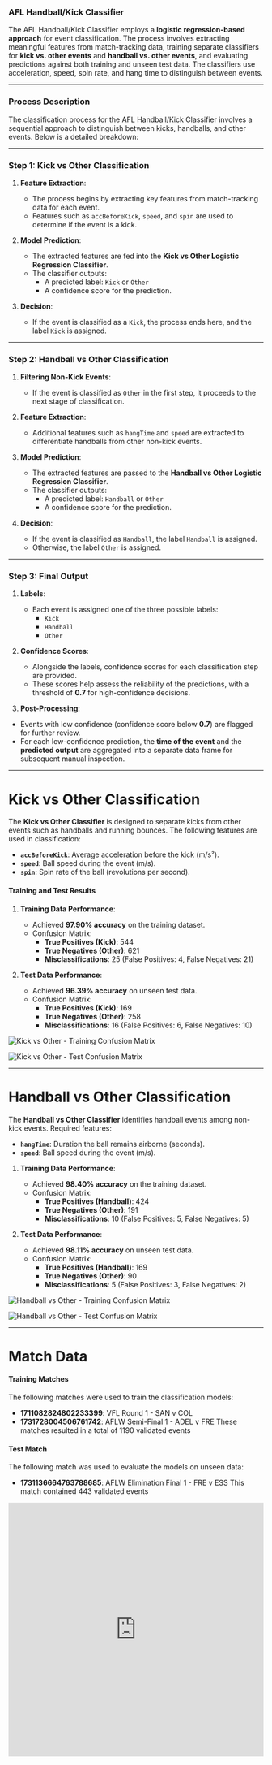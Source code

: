 
### AFL Handball/Kick Classifier 

The AFL Handball/Kick Classifier employs a **logistic regression-based approach** for event classification. The process involves extracting meaningful features from match-tracking data, training separate classifiers for **kick vs. other events** and **handball vs. other events**, and evaluating predictions against both training and unseen test data. The classifiers use acceleration, speed, spin rate, and hang time to distinguish between events.

----------
### **Process Description**

The classification process for the AFL Handball/Kick Classifier involves a sequential approach to distinguish between kicks, handballs, and other events. Below is a detailed breakdown:

----------

### **Step 1: Kick vs Other Classification**

1.  **Feature Extraction**:
    
    -   The process begins by extracting key features from match-tracking data for each event.
    -   Features such as `accBeforeKick`, `speed`, and `spin` are used to determine if the event is a kick.
2.  **Model Prediction**:
    
    -   The extracted features are fed into the **Kick vs Other Logistic Regression Classifier**.
    -   The classifier outputs:
        -   A predicted label: `Kick` or `Other`
        -   A confidence score for the prediction.
3.  **Decision**:
    
    -   If the event is classified as a `Kick`, the process ends here, and the label `Kick` is assigned.

----------

### **Step 2: Handball vs Other Classification**

1.  **Filtering Non-Kick Events**:
    
    -   If the event is classified as `Other` in the first step, it proceeds to the next stage of classification.
2.  **Feature Extraction**:
    
    -   Additional features such as `hangTime` and `speed` are extracted to differentiate handballs from other non-kick events.
3.  **Model Prediction**:
    
    -   The extracted features are passed to the **Handball vs Other Logistic Regression Classifier**.
    -   The classifier outputs:
        -   A predicted label: `Handball` or `Other`
        -   A confidence score for the prediction.
4.  **Decision**:
    
    -   If the event is classified as `Handball`, the label `Handball` is assigned.
    -   Otherwise, the label `Other` is assigned.

----------

### **Step 3: Final Output**

1.  **Labels**:
    
    -   Each event is assigned one of the three possible labels:
        -   `Kick`
        -   `Handball`
        -   `Other`
2.  **Confidence Scores**:
    -   Alongside the labels, confidence scores for each classification step are provided.
    -   These scores help assess the reliability of the predictions, with a threshold of **0.7** for high-confidence decisions.
3.  **Post-Processing**:
    
 -   Events with low confidence (confidence score below **0.7**) are flagged for further review.
-   For each low-confidence prediction, the **time of the event** and the **predicted output** are aggregated into a separate data frame for subsequent manual inspection.
----------
# **Kick vs Other Classification**

The **Kick vs Other Classifier** is designed to separate kicks from other events such as handballs and running bounces. The following features are used in classification:

-   **`accBeforeKick`**: Average acceleration before the kick (m/s²).
-   **`speed`**: Ball speed during the event (m/s).
-   **`spin`**: Spin rate of the ball (revolutions per second).

#### **Training and Test Results**

1.  **Training Data Performance**:
    
    -   Achieved **97.90% accuracy** on the training dataset.
    -   Confusion Matrix:
        -   **True Positives (Kick)**: 544
        -   **True Negatives (Other)**: 621
        -   **Misclassifications**: 25 (False Positives: 4, False Negatives: 21)
2.  **Test Data Performance**:
    
    -   Achieved **96.39% accuracy** on unseen test data.
    -   Confusion Matrix:
        -   **True Positives (Kick)**: 169
        -   **True Negatives (Other)**: 258
        -   **Misclassifications**: 16 (False Positives: 6, False Negatives: 10)


![Kick vs Other - Training Confusion Matrix](https://i.imgur.com/Y1ErSA8.png)

![Kick vs Other - Test Confusion Matrix](https://i.imgur.com/fuQprIk.png)

----------

# **Handball vs Other Classification**

The **Handball vs Other Classifier** identifies handball events among non-kick events. Required features:

-   **`hangTime`**: Duration the ball remains airborne (seconds).
-   **`speed`**: Ball speed during the event (m/s).

1.  **Training Data Performance**:
    
    -   Achieved **98.40% accuracy** on the training dataset.
    -   Confusion Matrix:
        -   **True Positives (Handball)**: 424
        -   **True Negatives (Other)**: 191
        -   **Misclassifications**: 10 (False Positives: 5, False Negatives: 5)
2.  **Test Data Performance**:
    
    -   Achieved **98.11% accuracy** on unseen test data.
    -   Confusion Matrix:
        -   **True Positives (Handball)**: 169
        -   **True Negatives (Other)**: 90
        -   **Misclassifications**: 5 (False Positives: 3, False Negatives: 2)


![Handball vs Other - Training Confusion Matrix](https://i.imgur.com/9fO7xsy.png)

![Handball vs Other - Test Confusion Matrix](https://i.imgur.com/4vGrL7r.png)

----------

# **Match Data**

#### **Training Matches**

The following matches were used to train the classification models:

-   **1711082824802233399**: VFL Round 1 - SAN v COL
-   **1731728004506761742**: AFLW Semi-Final 1 - ADEL v FRE
These matches resulted in a total of 1190 validated events

#### **Test Match**

The following match was used to evaluate the models on unseen data:

-   **1731136664763788685**: AFLW Elimination Final 1 - FRE v ESS
This match contained 443 validated events

<iframe
  width="100%"
  height="500"
  frameborder="0"
  seamless="seamless"
  scrolling="no"
  src="https://MC4713.github.io/plotly-hosting/3d_decision_boundary.html">
</iframe>

<!--stackedit_data:
eyJoaXN0b3J5IjpbMTcyOTM2NTE5NiwtMTYzNTI1Nzk2OCwzOD
IwNTQ5OTksLTkwMjY2NTg1MF19
-->